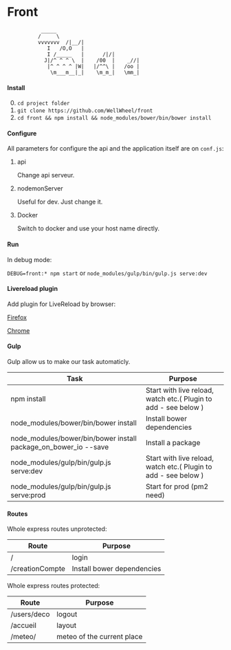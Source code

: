 # Front

>
	           _____
              /     \
              vvvvvvv  /|__/|
                 I   /O,O   |
                 I /_____   |      /|/|
                J|/^ ^ ^ \  |    /00  |    _//|
                 |^ ^ ^ ^ |W|   |/^^\ |   /oo |
                  \m___m__|_|    \m_m_|   \mm_|

#### Install

0. `cd project folder`
1. `git clone https://github.com/WellWheel/front`
2. `cd front && npm install && node_modules/bower/bin/bower install`

#### Configure

All parameters for configure the api and the application itself are on `conf.js`:

1. api

    Change api serveur.

2. nodemonServer

    Useful for dev. Just change it.

3. Docker

    Switch to docker and use your host name directly.

#### Run

In debug mode:

`DEBUG=front:* npm start` or `node_modules/gulp/bin/gulp.js serve:dev`

#### Livereload plugin

Add plugin for LiveReload by browser:

[Firefox](https://addons.mozilla.org/fr/firefox/addon/livereload/)

[Chrome](https://chrome.google.com/webstore/detail/livereload/jnihajbhpnppcggbcgedagnkighmdlei/related)

#### Gulp

Gulp allow us to make our task automaticly.

|Task                                 |Purpose					                                            |
|--                   				  |--  						                                            |
|npm install                          | Start with live reload, watch etc.( Plugin to add - see below )     |
|node_modules/bower/bin/bower install | Install bower dependencies                                          |
|node_modules/bower/bin/bower install  package_on_bower_io --save | Install a package                       |
|node_modules/gulp/bin/gulp.js serve:dev  | Start with live reload, watch etc.( Plugin to add - see below )     |dependencies                                           |
|node_modules/gulp/bin/gulp.js serve:prod  | Start for prod (pm2 need)     |dependencies                                           |


#### Routes

Whole express routes unprotected:

|Route           |Purpose|
|--              |--|
|/               | login    |
|/creationCompte | Install bower dependencies|

Whole express routes protected:

|Route           |Purpose|
|--              |--|
|/users/deco     |logout|
|/accueil        | layout |
|/meteo/         | meteo of the current place |
